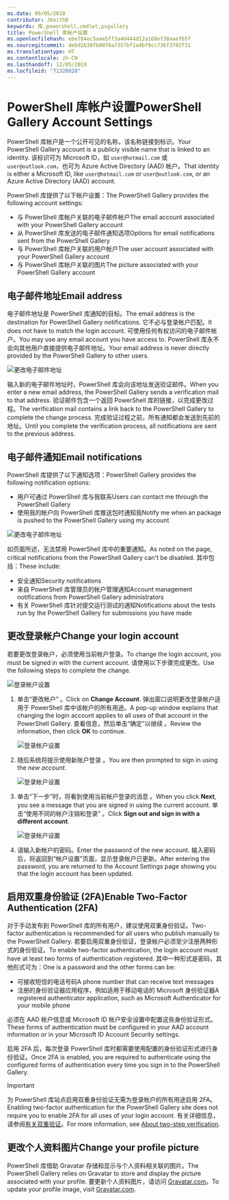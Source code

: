 ```yaml
---
ms.date: 09/05/2018
contributor: JKeithB
keywords: 库,powershell,cmdlet,psgallery
title: PowerShell 库帐户设置
ms.openlocfilehash: ebe784ec5aae5ff3a4d444d12a168ef38aaef65f
ms.sourcegitcommit: debd2b38fb8070a7357bf1a4bf9cc736f3702f31
ms.translationtype: HT
ms.contentlocale: zh-CN
ms.lasthandoff: 12/05/2019
ms.locfileid: "71328028"
---
```

# <a name="powershell-gallery-account-settings"></a><span data-ttu-id="1f804-103">PowerShell 库帐户设置</span><span class="sxs-lookup"><span data-stu-id="1f804-103">PowerShell Gallery Account Settings</span></span>

<span data-ttu-id="1f804-104">PowerShell 库帐户是一个公开可见的名称，该名称链接到标识。</span><span class="sxs-lookup"><span data-stu-id="1f804-104">Your PowerShell Gallery account is a publicly visible name that is linked to an identity.</span></span> <span data-ttu-id="1f804-105">该标识可为 Microsoft ID，如 `user@hotmail.com` 或 `user@outlook.com`，也可为 Azure Active Directory (AAD) 帐户。</span><span class="sxs-lookup"><span data-stu-id="1f804-105">That identity is either a Microsoft ID, like `user@hotmail.com` or `user@outlook.com`, or an Azure Active Directory (AAD) account.</span></span>

<span data-ttu-id="1f804-106">PowerShell 库提供了以下帐户设置：</span><span class="sxs-lookup"><span data-stu-id="1f804-106">The PowerShell Gallery provides the following account settings:</span></span>

- <span data-ttu-id="1f804-107">与 PowerShell 库帐户关联的电子邮件帐户</span><span class="sxs-lookup"><span data-stu-id="1f804-107">The email account associated with your PowerShell Gallery account</span></span>
- <span data-ttu-id="1f804-108">从 PowerShell 库发送的电子邮件通知选项</span><span class="sxs-lookup"><span data-stu-id="1f804-108">Options for email notifications sent from the PowerShell Gallery</span></span>
- <span data-ttu-id="1f804-109">与 PowerShell 库帐户关联的用户帐户</span><span class="sxs-lookup"><span data-stu-id="1f804-109">The user account associated with your PowerShell Gallery account</span></span>
- <span data-ttu-id="1f804-110">与 PowerShell 库帐户关联的图片</span><span class="sxs-lookup"><span data-stu-id="1f804-110">The picture associated with your PowerShell Gallery account</span></span>

## <a name="email-address"></a><span data-ttu-id="1f804-111">电子邮件地址</span><span class="sxs-lookup"><span data-stu-id="1f804-111">Email address</span></span>

<span data-ttu-id="1f804-112">电子邮件地址是 PowerShell 库通知的目标。</span><span class="sxs-lookup"><span data-stu-id="1f804-112">The email address is the destination for PowerShell Gallery notifications.</span></span> <span data-ttu-id="1f804-113">它不必与登录帐户匹配。</span><span class="sxs-lookup"><span data-stu-id="1f804-113">It does not have to match the login account.</span></span> <span data-ttu-id="1f804-114">可使用任何有权访问的电子邮件帐户。</span><span class="sxs-lookup"><span data-stu-id="1f804-114">You may use any email account you have access to.</span></span> <span data-ttu-id="1f804-115">PowerShell 库永不会向其他用户直接提供电子邮件地址。</span><span class="sxs-lookup"><span data-stu-id="1f804-115">Your email address is never directly provided by the PowerShell Gallery to other users.</span></span>

![更改电子邮件地址](../../Images/PSGallery_AcccountEmailAddress.png)

<span data-ttu-id="1f804-117">输入新的电子邮件地址时，PowerShell 库会向该地址发送验证邮件。</span><span class="sxs-lookup"><span data-stu-id="1f804-117">When you enter a new email address, the PowerShell Gallery sends a verification mail to that address.</span></span> <span data-ttu-id="1f804-118">验证邮件包含一个返回 PowerShell 库的链接，以完成更改过程。</span><span class="sxs-lookup"><span data-stu-id="1f804-118">The verification mail contains a link back to the PowerShell Gallery to complete the change process.</span></span> <span data-ttu-id="1f804-119">完成验证过程之前，所有通知都会发送到先前的地址。</span><span class="sxs-lookup"><span data-stu-id="1f804-119">Until you complete the verification process, all notifications are sent to the previous address.</span></span>

## <a name="email-notifications"></a><span data-ttu-id="1f804-120">电子邮件通知</span><span class="sxs-lookup"><span data-stu-id="1f804-120">Email notifications</span></span>

<span data-ttu-id="1f804-121">PowerShell 库提供了以下通知选项：</span><span class="sxs-lookup"><span data-stu-id="1f804-121">PowerShell Gallery provides the following notification options:</span></span>

- <span data-ttu-id="1f804-122">用户可通过 PowerShell 库与我联系</span><span class="sxs-lookup"><span data-stu-id="1f804-122">Users can contact me through the PowerShell Gallery</span></span>
- <span data-ttu-id="1f804-123">使用我的帐户向 PowerShell 库推送包时通知我</span><span class="sxs-lookup"><span data-stu-id="1f804-123">Notify me when an package is pushed to the PowerShell Gallery using my account</span></span>

![更改电子邮件地址](../../Images/PSGallery_AccountEmailOptions.png)

<span data-ttu-id="1f804-125">如页面所述，无法禁用 PowerShell 库中的重要通知。</span><span class="sxs-lookup"><span data-stu-id="1f804-125">As noted on the page, critical notifications from the PowerShell Gallery can't be disabled.</span></span>
<span data-ttu-id="1f804-126">其中包括：</span><span class="sxs-lookup"><span data-stu-id="1f804-126">These include:</span></span>

- <span data-ttu-id="1f804-127">安全通知</span><span class="sxs-lookup"><span data-stu-id="1f804-127">Security notifications</span></span>
- <span data-ttu-id="1f804-128">来自 PowerShell 库管理员的帐户管理通知</span><span class="sxs-lookup"><span data-stu-id="1f804-128">Account management notifications from PowerShell Gallery administrators</span></span>
- <span data-ttu-id="1f804-129">有关 PowerShell 库针对提交运行测试的通知</span><span class="sxs-lookup"><span data-stu-id="1f804-129">Notifications about the tests run by the PowerShell Gallery for submissions you have made</span></span>

## <a name="change-your-login-account"></a><span data-ttu-id="1f804-130">更改登录帐户</span><span class="sxs-lookup"><span data-stu-id="1f804-130">Change your login account</span></span>

<span data-ttu-id="1f804-131">若要更改登录帐户，必须使用当前帐户登录。</span><span class="sxs-lookup"><span data-stu-id="1f804-131">To change the login account, you must be signed in with the current account.</span></span> <span data-ttu-id="1f804-132">请使用以下步骤完成更改。</span><span class="sxs-lookup"><span data-stu-id="1f804-132">Use the following steps to complete the change.</span></span>

![登录帐户设置](../../Images/PSGallery_LoginAccountSettings.png)

1. <span data-ttu-id="1f804-134">单击“更改帐户”  。</span><span class="sxs-lookup"><span data-stu-id="1f804-134">Click on **Change Account**.</span></span> <span data-ttu-id="1f804-135">弹出窗口说明更改登录帐户适用于 PowerShell 库中该帐户的所有用途。</span><span class="sxs-lookup"><span data-stu-id="1f804-135">A pop-up window explains that changing the login account applies to all uses of that account in the PowerShell Gallery.</span></span> <span data-ttu-id="1f804-136">查看信息，然后单击“确定”以继续  。</span><span class="sxs-lookup"><span data-stu-id="1f804-136">Review the information, then click **OK** to continue.</span></span>

   ![登录帐户设置](../../Images/PSGallery_LoginAccountChange-1.png)

2. <span data-ttu-id="1f804-138">随后系统将提示使用新账户登录  。</span><span class="sxs-lookup"><span data-stu-id="1f804-138">You are then prompted to sign in using the _new account_.</span></span>

   ![登录帐户设置](../../Images/PSGallery_LoginAccountChange-2.png)

3. <span data-ttu-id="1f804-140">单击“下一步”时，将看到使用当前帐户登录的消息  。</span><span class="sxs-lookup"><span data-stu-id="1f804-140">When you click **Next**, you see a message that you are signed in using the current account.</span></span>
   <span data-ttu-id="1f804-141">单击“使用不同的帐户注销和登录”  。</span><span class="sxs-lookup"><span data-stu-id="1f804-141">Click **Sign out and sign in with a different account**.</span></span>

   ![登录帐户设置](../../Images/PSGallery_LoginAccountChange-3.png)

4. <span data-ttu-id="1f804-143">请输入新帐户的密码。</span><span class="sxs-lookup"><span data-stu-id="1f804-143">Enter the password of the new account.</span></span> <span data-ttu-id="1f804-144">输入密码后，将返回到“帐户设置”页面，显示登录帐户已更新。</span><span class="sxs-lookup"><span data-stu-id="1f804-144">After entering the password, you are returned to the Account Settings page showing you that the login account has been updated.</span></span>


## <a name="enable-two-factor-authentication-2fa"></a><span data-ttu-id="1f804-145">启用双重身份验证 (2FA)</span><span class="sxs-lookup"><span data-stu-id="1f804-145">Enable Two-Factor Authentication (2FA)</span></span>

<span data-ttu-id="1f804-146">对于手动发布到 PowerShell 库的所有用户，建议使用双重身份验证。</span><span class="sxs-lookup"><span data-stu-id="1f804-146">Two-factor authentication is recommended for all users who publish manually to the PowerShell Gallery.</span></span> <span data-ttu-id="1f804-147">若要启用双重身份验证，登录帐户必须至少注册两种形式的身份验证。</span><span class="sxs-lookup"><span data-stu-id="1f804-147">To enable two-factor authentication, the login account must have at least two forms of authentication registered.</span></span> <span data-ttu-id="1f804-148">其中一种形式是密码，其他形式可为：</span><span class="sxs-lookup"><span data-stu-id="1f804-148">One is a password and the other forms can be:</span></span>

- <span data-ttu-id="1f804-149">可接收短信的电话号码</span><span class="sxs-lookup"><span data-stu-id="1f804-149">A phone number that can receive text messages</span></span>
- <span data-ttu-id="1f804-150">注册的身份验证器应用程序，例如适用于移动电话的 Microsoft 身份验证器</span><span class="sxs-lookup"><span data-stu-id="1f804-150">A registered authenticator application, such as Microsoft Authenticator for your mobile phone</span></span>

<span data-ttu-id="1f804-151">必须在 AAD 帐户信息或 Microsoft ID 帐户安全设置中配置这些身份验证形式。</span><span class="sxs-lookup"><span data-stu-id="1f804-151">These forms of authentication must be configured in your AAD account information or in your Microsoft ID Account Security settings.</span></span>

<span data-ttu-id="1f804-152">启用 2FA 后，每次登录 PowerShell 库时都需要使用配置的身份验证形式进行身份验证。</span><span class="sxs-lookup"><span data-stu-id="1f804-152">Once 2FA is enabled, you are required to authenticate using the configured forms of authentication every time you sign in to the PowerShell Gallery.</span></span>

> [!IMPORTANT]
> <span data-ttu-id="1f804-153">为 PowerShell 库站点启用双重身份验证无需为登录帐户的所有用途启用 2FA。</span><span class="sxs-lookup"><span data-stu-id="1f804-153">Enabling two-factor authentication for the PowerShell Gallery site does not require you to enable 2FA for all uses of your login account.</span></span> <span data-ttu-id="1f804-154">有关详细信息，请参阅[有关双重验证](https://support.microsoft.com/help/12408/microsoft-account-about-two-step-verification)。</span><span class="sxs-lookup"><span data-stu-id="1f804-154">For more information, see [About two-step verification](https://support.microsoft.com/help/12408/microsoft-account-about-two-step-verification).</span></span>

## <a name="change-your-profile-picture"></a><span data-ttu-id="1f804-155">更改个人资料图片</span><span class="sxs-lookup"><span data-stu-id="1f804-155">Change your profile picture</span></span>

<span data-ttu-id="1f804-156">PowerShell 库借助 Gravatar 存储和显示与个人资料相关联的图片。</span><span class="sxs-lookup"><span data-stu-id="1f804-156">The PowerShell Gallery relies on Gravatar to store and display the picture associated with your profile.</span></span> <span data-ttu-id="1f804-157">要更新个人资料图片，请访问 [Gravatar.com](http://www.gravatar.com/)。</span><span class="sxs-lookup"><span data-stu-id="1f804-157">To update your profile image, visit [Gravatar.com](http://www.gravatar.com/).</span></span>
